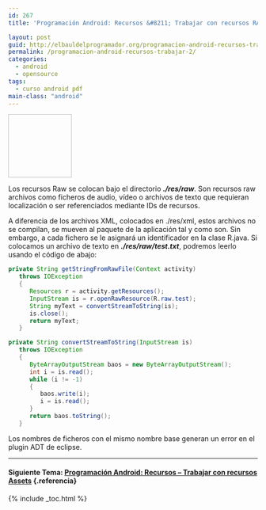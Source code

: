 ```yaml
---
id: 267
title: 'Programación Android: Recursos &#8211; Trabajar con recursos RAW'

layout: post
guid: http://elbauldelprogramador.org/programacion-android-recursos-trabajar-con-recursos-raw/
permalink: /programacion-android-recursos-trabajar-2/
categories:
  - android
  - opensource
tags:
  - curso android pdf
main-class: "android"
---
```

<img id="logo" name="droid" class="icono" width="128px" height="128px" />

Los recursos Raw se colocan bajo el directorio ***./res/raw***. Son recursos raw archivos como ficheros de audio, vídeo o archivos de texto que requieran localización o ser referenciados mediante IDs de recursos.

A diferencia de los archivos XML, colocados en ./res/xml, estos archivos no se compilan, se mueven al paquete de la aplicación tal y como son. Sin embargo, a cada fichero se le asignará un identificador en la clase R.java. Si colocamos un archivo de texto en ***./res/raw/test.txt***, podremos leerlo usando el código de abajo:


<!--ad-->

```java
private String getStringFromRawFile(Context activity)
   throws IOException
   {
      Resources r = activity.getResources();
      InputStream is = r.openRawResource(R.raw.test);
      String myText = convertStreamToString(is);
      is.close();
      return myText;
   }

private String convertStreamToString(InputStream is)
   throws IOException
   {
      ByteArrayOutputStream baos = new ByteArrayOutputStream();
      int i = is.read();
      while (i != -1)
      {
         baos.write(i);
         i = is.read();
      }
      return baos.toString();
   }

```

<p class="alert">
  Los nombres de ficheros con el mismo nombre base generan un error en el plugin ADT de eclipse.
</p>

* * *

#### Siguiente Tema: [Programación Android: Recursos &#8211; Trabajar con recursos Assets][1] {.referencia}





 [1]: /programacion-android-recursos-trabajar_04/

{% include _toc.html %}

